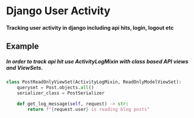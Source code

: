 # Django User Activity

#### Tracking user activity in django including api hits, login, logout etc


## Example

##### In order to track api hit use ActivityLogMixin with class based API views and ViewSets.

```python
class PostReadOnlyViewSet(ActivityLogMixin, ReadOnlyModelViewSet):
    queryset = Post.objects.all()
    serializer_class = PostSerializer

    def get_log_message(self, request) -> str:
        return f"{request.user} is reading blog posts"
```
